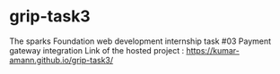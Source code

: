 # grip-task3
The sparks Foundation web development internship task #03 Payment gateway integration
Link of the hosted project : https://kumar-amann.github.io/grip-task3/
